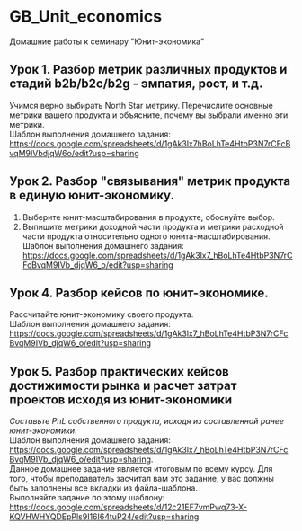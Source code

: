 # GB_Unit_economics
Домашние работы к семинару "Юнит-экономика"

## Урок 1. Разбор метрик различных продуктов и стадий b2b/b2c/b2g - эмпатия, рост, и т.д.  
  
Учимся верно выбирать North Star метрику. Перечислите основные метрики вашего продукта и объясните, почему вы выбрали именно эти метрики.  
Шаблон выполнения домашнего задания: https://docs.google.com/spreadsheets/d/1gAk3lx7hBoLhTe4HtbP3N7rCFcBvqM9IVbdjqW6o/edit?usp=sharing  
  
## Урок 2. Разбор "связывания" метрик продукта в единую юнит-экономику.

1. Выберите юнит-масштабирования в продукте, обоснуйте выбор.  
2. Выпишите метрики доходной части продукта и метрики расходной части продукта относительно одного юнита-масштабирования.  
Шаблон выполнения домашнего задания: https://docs.google.com/spreadsheets/d/1gAk3lx7_hBoLhTe4HtbP3N7rCFcBvqM9IVb_djqW6_o/edit?usp=sharing  
  
## Урок 4. Разбор кейсов по юнит-экономике.
  
Рассчитайте юнит-экономику своего продукта.  
Шаблон выполнения домашнего задания: https://docs.google.com/spreadsheets/d/1gAk3lx7_hBoLhTe4HtbP3N7rCFcBvqM9IVb_djqW6_o/edit?usp=sharing  
  
## Урок 5. Разбор практических кейсов достижимости рынка и расчет затрат проектов исходя из юнит-экономики
  
*Составьте PnL собственного продукта, исходя из составленной ранее юнит-экономики*.  
Шаблон выполнения домашнего задания: https://docs.google.com/spreadsheets/d/1gAk3lx7_hBoLhTe4HtbP3N7rCFcBvqM9IVb_djqW6_o/edit?usp=sharing.  
Данное домашнее задание является итоговым по всему курсу. Для того, чтобы преподаватель засчитал вам это задание, у вас должны быть заполнены все вкладки из файла-шаблона.  
Выполняйте задание по этому шаблону: https://docs.google.com/spreadsheets/d/12c21EF7vmPwq73-X-KQVHWHYQDEpPls9I16I64tuP24/edit?usp=sharing.  
